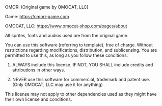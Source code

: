 OMORI (Original game by OMOCAT, LLC)


Game: https://omori-game.com

OMOCAT, LLC: https://www.omocat-shop.com/pages/about


All sprites, fonts and audios used are from the original game.

You can use this software (referring to template), free of charge. Without restrictions regarding modifications, distribution, and sublicensing.
You are permitted to use this, as long as you follow these conditions:

1. ALWAYS include this license. IF NOT, YOU SHALL include credits and attributions in other ways.

2. NEVER use this software for commercial, trademark and patent use. (Only OMOCAT, LLC may use it for anything)

This license may not apply to other dependencies used as they might have their own license and conditions.